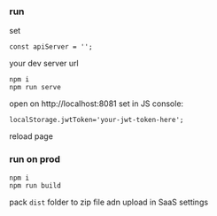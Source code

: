 ### run 

set 
```
const apiServer = '';
```
your dev server url

```
npm i
npm run serve
```

open on http://localhost:8081
set in JS console:
```
localStorage.jwtToken='your-jwt-token-here';
```
reload page


### run on prod
```
npm i
npm run build
```
pack `dist` folder to zip file adn upload in SaaS settings

